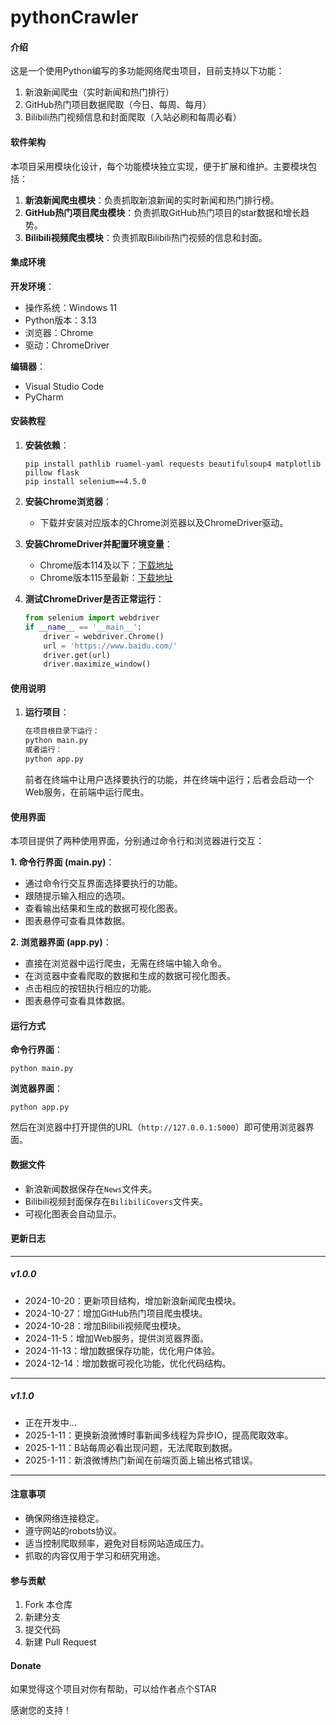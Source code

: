 # pythonCrawler

#### 介绍
这是一个使用Python编写的多功能网络爬虫项目，目前支持以下功能：
1. 新浪新闻爬虫（实时新闻和热门排行）
2. GitHub热门项目数据爬取（今日、每周、每月）
3. Bilibili热门视频信息和封面爬取（入站必刷和每周必看）

#### 软件架构
本项目采用模块化设计，每个功能模块独立实现，便于扩展和维护。主要模块包括：

1. **新浪新闻爬虫模块**：负责抓取新浪新闻的实时新闻和热门排行榜。
2. **GitHub热门项目爬虫模块**：负责抓取GitHub热门项目的star数据和增长趋势。
3. **Bilibili视频爬虫模块**：负责抓取Bilibili热门视频的信息和封面。

#### 集成环境
**开发环境**：

- 操作系统：Windows 11
- Python版本：3.13
- 浏览器：Chrome
- 驱动：ChromeDriver

**编辑器**：

- Visual Studio Code
- PyCharm

#### 安装教程

1. **安装依赖**：
    ```
    pip install pathlib ruamel-yaml requests beautifulsoup4 matplotlib pillow flask
    pip install selenium==4.5.0
    ```

2. **安装Chrome浏览器**：
    - 下载并安装对应版本的Chrome浏览器以及ChromeDriver驱动。

3. **安装ChromeDriver并配置环境变量**：
    - Chrome版本114及以下：[下载地址](http://chromedriver.storage.googleapis.com/index.html)
    - Chrome版本115至最新：[下载地址](https://googlechromelabs.github.io/chrome-for-testing/#stable)

4. **测试ChromeDriver是否正常运行**：
    ```python
    from selenium import webdriver
    if __name__ == '__main__':
        driver = webdriver.Chrome()
        url = 'https://www.baidu.com/'
        driver.get(url)
        driver.maximize_window()
    ```

#### 使用说明

1. **运行项目**：
    ```bash
    在项目根目录下运行：
    python main.py
    或者运行：
    python app.py
    ```
    前者在终端中让用户选择要执行的功能，并在终端中运行；后者会启动一个Web服务，在前端中运行爬虫。

#### 使用界面

本项目提供了两种使用界面，分别通过命令行和浏览器进行交互：

**1. 命令行界面 (main.py)**：

- 通过命令行交互界面选择要执行的功能。
- 跟随提示输入相应的选项。
- 查看输出结果和生成的数据可视化图表。
- 图表悬停可查看具体数据。

**2. 浏览器界面 (app.py)**：

- 直接在浏览器中运行爬虫，无需在终端中输入命令。
- 在浏览器中查看爬取的数据和生成的数据可视化图表。
- 点击相应的按钮执行相应的功能。
- 图表悬停可查看具体数据。

#### 运行方式

**命令行界面**：
```
python main.py
```

**浏览器界面**：
```
python app.py
```

然后在浏览器中打开提供的URL（`http://127.0.0.1:5000`）即可使用浏览器界面。

#### 数据文件

- 新浪新闻数据保存在`News`文件夹。
- Bilibili视频封面保存在`BilibiliCovers`文件夹。
- 可视化图表会自动显示。

#### 更新日志
---
##### v1.0.0
- 2024-10-20：更新项目结构，增加新浪新闻爬虫模块。
- 2024-10-27：增加GitHub热门项目爬虫模块。
- 2024-10-28：增加Bilibili视频爬虫模块。
- 2024-11-5：增加Web服务，提供浏览器界面。
- 2024-11-13：增加数据保存功能，优化用户体验。
- 2024-12-14：增加数据可视化功能，优化代码结构。
---
##### v1.1.0
- 正在开发中...
- 2025-1-11：更换新浪微博时事新闻多线程为异步IO，提高爬取效率。
- 2025-1-11：B站每周必看出现问题，无法爬取到数据。
- 2025-1-11：新浪微博热门新闻在前端页面上输出格式错误。
---

#### 注意事项

- 确保网络连接稳定。
- 遵守网站的robots协议。
- 适当控制爬取频率，避免对目标网站造成压力。
- 抓取的内容仅用于学习和研究用途。

#### 参与贡献

1. Fork 本仓库
2. 新建分支
3. 提交代码
4. 新建 Pull Request

#### Donate

如果觉得这个项目对你有帮助，可以给作者点个STAR

感谢您的支持！